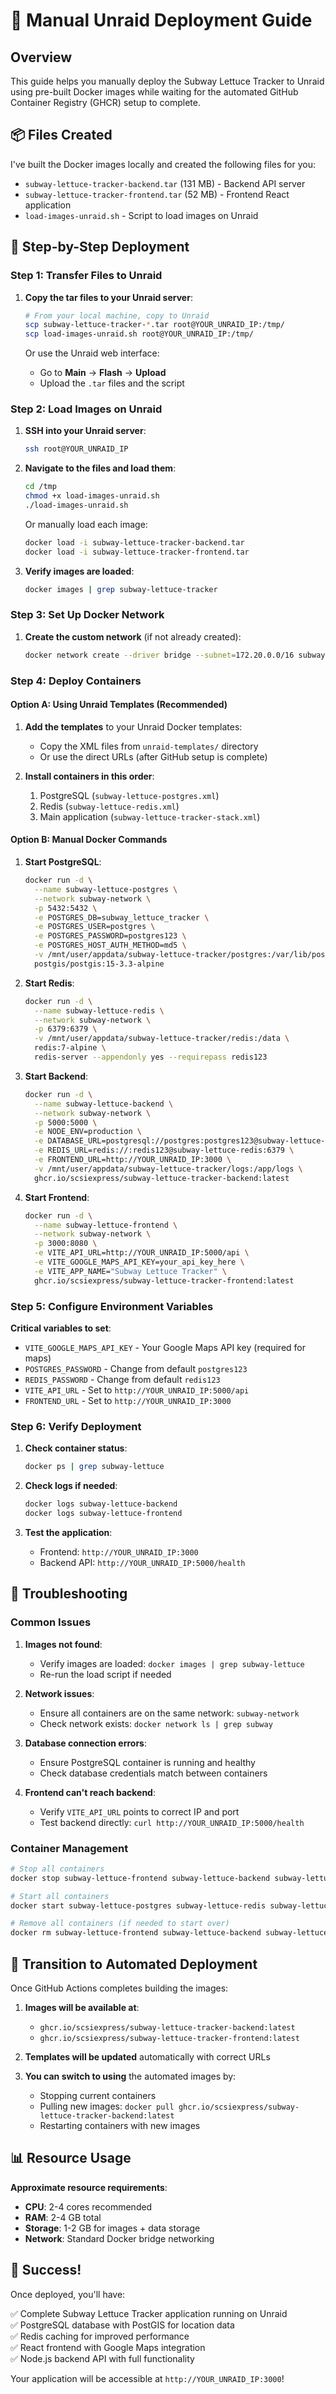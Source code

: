 # 🚀 Manual Unraid Deployment Guide

## Overview

This guide helps you manually deploy the Subway Lettuce Tracker to Unraid using pre-built Docker images while waiting for the automated GitHub Container Registry (GHCR) setup to complete.

## 📦 Files Created

I've built the Docker images locally and created the following files for you:

- `subway-lettuce-tracker-backend.tar` (131 MB) - Backend API server
- `subway-lettuce-tracker-frontend.tar` (52 MB) - Frontend React application
- `load-images-unraid.sh` - Script to load images on Unraid

## 🔧 Step-by-Step Deployment

### Step 1: Transfer Files to Unraid

1. **Copy the tar files to your Unraid server**:
   ```bash
   # From your local machine, copy to Unraid
   scp subway-lettuce-tracker-*.tar root@YOUR_UNRAID_IP:/tmp/
   scp load-images-unraid.sh root@YOUR_UNRAID_IP:/tmp/
   ```

   Or use the Unraid web interface:
   - Go to **Main** → **Flash** → **Upload**
   - Upload the `.tar` files and the script

### Step 2: Load Images on Unraid

1. **SSH into your Unraid server**:
   ```bash
   ssh root@YOUR_UNRAID_IP
   ```

2. **Navigate to the files and load them**:
   ```bash
   cd /tmp
   chmod +x load-images-unraid.sh
   ./load-images-unraid.sh
   ```

   Or manually load each image:
   ```bash
   docker load -i subway-lettuce-tracker-backend.tar
   docker load -i subway-lettuce-tracker-frontend.tar
   ```

3. **Verify images are loaded**:
   ```bash
   docker images | grep subway-lettuce-tracker
   ```

### Step 3: Set Up Docker Network

1. **Create the custom network** (if not already created):
   ```bash
   docker network create --driver bridge --subnet=172.20.0.0/16 subway-network
   ```

### Step 4: Deploy Containers

#### Option A: Using Unraid Templates (Recommended)

1. **Add the templates** to your Unraid Docker templates:
   - Copy the XML files from `unraid-templates/` directory
   - Or use the direct URLs (after GitHub setup is complete)

2. **Install containers in this order**:
   1. PostgreSQL (`subway-lettuce-postgres.xml`)
   2. Redis (`subway-lettuce-redis.xml`)
   3. Main application (`subway-lettuce-tracker-stack.xml`)

#### Option B: Manual Docker Commands

1. **Start PostgreSQL**:
   ```bash
   docker run -d \
     --name subway-lettuce-postgres \
     --network subway-network \
     -p 5432:5432 \
     -e POSTGRES_DB=subway_lettuce_tracker \
     -e POSTGRES_USER=postgres \
     -e POSTGRES_PASSWORD=postgres123 \
     -e POSTGRES_HOST_AUTH_METHOD=md5 \
     -v /mnt/user/appdata/subway-lettuce-tracker/postgres:/var/lib/postgresql/data \
     postgis/postgis:15-3.3-alpine
   ```

2. **Start Redis**:
   ```bash
   docker run -d \
     --name subway-lettuce-redis \
     --network subway-network \
     -p 6379:6379 \
     -v /mnt/user/appdata/subway-lettuce-tracker/redis:/data \
     redis:7-alpine \
     redis-server --appendonly yes --requirepass redis123
   ```

3. **Start Backend**:
   ```bash
   docker run -d \
     --name subway-lettuce-backend \
     --network subway-network \
     -p 5000:5000 \
     -e NODE_ENV=production \
     -e DATABASE_URL=postgresql://postgres:postgres123@subway-lettuce-postgres:5432/subway_lettuce_tracker \
     -e REDIS_URL=redis://:redis123@subway-lettuce-redis:6379 \
     -e FRONTEND_URL=http://YOUR_UNRAID_IP:3000 \
     -v /mnt/user/appdata/subway-lettuce-tracker/logs:/app/logs \
     ghcr.io/scsiexpress/subway-lettuce-tracker-backend:latest
   ```

4. **Start Frontend**:
   ```bash
   docker run -d \
     --name subway-lettuce-frontend \
     --network subway-network \
     -p 3000:8080 \
     -e VITE_API_URL=http://YOUR_UNRAID_IP:5000/api \
     -e VITE_GOOGLE_MAPS_API_KEY=your_api_key_here \
     -e VITE_APP_NAME="Subway Lettuce Tracker" \
     ghcr.io/scsiexpress/subway-lettuce-tracker-frontend:latest
   ```

### Step 5: Configure Environment Variables

**Critical variables to set**:

- `VITE_GOOGLE_MAPS_API_KEY` - Your Google Maps API key (required for maps)
- `POSTGRES_PASSWORD` - Change from default `postgres123`
- `REDIS_PASSWORD` - Change from default `redis123`
- `VITE_API_URL` - Set to `http://YOUR_UNRAID_IP:5000/api`
- `FRONTEND_URL` - Set to `http://YOUR_UNRAID_IP:3000`

### Step 6: Verify Deployment

1. **Check container status**:
   ```bash
   docker ps | grep subway-lettuce
   ```

2. **Check logs if needed**:
   ```bash
   docker logs subway-lettuce-backend
   docker logs subway-lettuce-frontend
   ```

3. **Test the application**:
   - Frontend: `http://YOUR_UNRAID_IP:3000`
   - Backend API: `http://YOUR_UNRAID_IP:5000/health`

## 🔧 Troubleshooting

### Common Issues

1. **Images not found**:
   - Verify images are loaded: `docker images | grep subway-lettuce`
   - Re-run the load script if needed

2. **Network issues**:
   - Ensure all containers are on the same network: `subway-network`
   - Check network exists: `docker network ls | grep subway`

3. **Database connection errors**:
   - Ensure PostgreSQL container is running and healthy
   - Check database credentials match between containers

4. **Frontend can't reach backend**:
   - Verify `VITE_API_URL` points to correct IP and port
   - Test backend directly: `curl http://YOUR_UNRAID_IP:5000/health`

### Container Management

```bash
# Stop all containers
docker stop subway-lettuce-frontend subway-lettuce-backend subway-lettuce-redis subway-lettuce-postgres

# Start all containers
docker start subway-lettuce-postgres subway-lettuce-redis subway-lettuce-backend subway-lettuce-frontend

# Remove all containers (if needed to start over)
docker rm subway-lettuce-frontend subway-lettuce-backend subway-lettuce-redis subway-lettuce-postgres
```

## 🔄 Transition to Automated Deployment

Once GitHub Actions completes building the images:

1. **Images will be available at**:
   - `ghcr.io/scsiexpress/subway-lettuce-tracker-backend:latest`
   - `ghcr.io/scsiexpress/subway-lettuce-tracker-frontend:latest`

2. **Templates will be updated** automatically with correct URLs

3. **You can switch to using** the automated images by:
   - Stopping current containers
   - Pulling new images: `docker pull ghcr.io/scsiexpress/subway-lettuce-tracker-backend:latest`
   - Restarting containers with new images

## 📊 Resource Usage

**Approximate resource requirements**:
- **CPU**: 2-4 cores recommended
- **RAM**: 2-4 GB total
- **Storage**: 1-2 GB for images + data storage
- **Network**: Standard Docker bridge networking

## 🎉 Success!

Once deployed, you'll have:

✅ Complete Subway Lettuce Tracker application running on Unraid  
✅ PostgreSQL database with PostGIS for location data  
✅ Redis caching for improved performance  
✅ React frontend with Google Maps integration  
✅ Node.js backend API with full functionality  

Your application will be accessible at `http://YOUR_UNRAID_IP:3000`!